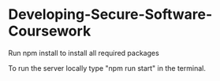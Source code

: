 # Developing-Secure-Software-Coursework

Run npm install to install all required packages

To run the server locally type "npm run start" in the terminal.
